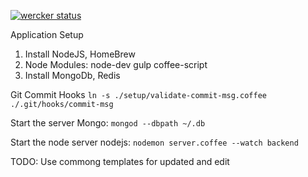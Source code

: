 [![wercker status](https://app.wercker.com/status/854f646fa6b5501c8b7b13e4c70f0b02/m "wercker status")](https://app.wercker.com/project/bykey/854f646fa6b5501c8b7b13e4c70f0b02)

Application Setup

1. Install NodeJS, HomeBrew
2. Node Modules: node-dev gulp coffee-script
2. Install MongoDb, Redis

Git Commit Hooks
`ln -s ./setup/validate-commit-msg.coffee ./.git/hooks/commit-msg`


Start the server
Mongo: `mongod --dbpath ~/.db`

Start the node server
nodejs: `nodemon server.coffee --watch backend`


TODO: Use commong templates for updated and edit
